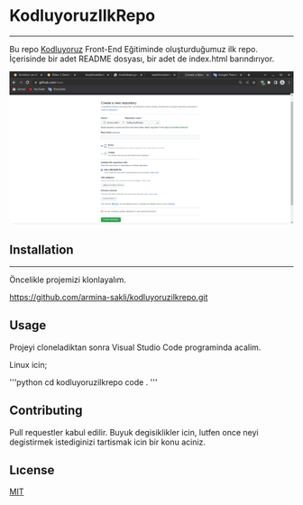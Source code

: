# KodluyoruzIlkRepo
---
Bu repo [Kodluyoruz](https://www.kodluyoruz.org) Front-End Eğitiminde oluşturduğumuz ilk repo. İçerisinde bir adet README dosyası, bir adet de index.html barındırıyor.

![](https://github.com/armina-sakli/kodluyoruzilkrepo/blob/main/kodluyoruzilkrepo.png)
## Installation
---

Öncelikle projemizi klonlayalım.


https://github.com/armina-sakli/kodluyoruzilkrepo.git


## Usage

Projeyi cloneladiktan sonra Visual Studio Code programinda acalim.

Linux icin;

'''python
cd kodluyoruzilkrepo
code .
'''

## Contributing

Pull requestler kabul edilir. Buyuk degisiklikler icin, lutfen once neyi degistirmek istediginizi tartismak icin bir konu aciniz.

## Lıcense

[MIT](https://choosealicense.com/licenses/mit/)